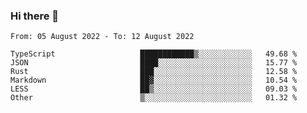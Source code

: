 ### Hi there 👋

<!--START_SECTION:waka-->

```text
From: 05 August 2022 - To: 12 August 2022

TypeScript                   ████████████▒░░░░░░░░░░░░   49.68 %
JSON                         ████░░░░░░░░░░░░░░░░░░░░░   15.77 %
Rust                         ███░░░░░░░░░░░░░░░░░░░░░░   12.58 %
Markdown                     ██▓░░░░░░░░░░░░░░░░░░░░░░   10.54 %
LESS                         ██▒░░░░░░░░░░░░░░░░░░░░░░   09.03 %
Other                        ▒░░░░░░░░░░░░░░░░░░░░░░░░   01.32 %
```

<!--END_SECTION:waka-->

<!--
**jtaox/jtaox** is a ✨ _special_ ✨ repository because its `README.md` (this file) appears on your GitHub profile.

Here are some ideas to get you started:

- 🔭 I’m currently working on ...
- 🌱 I’m currently learning ...
- 👯 I’m looking to collaborate on ...
- 🤔 I’m looking for help with ...
- 💬 Ask me about ...
- 📫 How to reach me: ...
- 😄 Pronouns: ...
- ⚡ Fun fact: ...
-->
